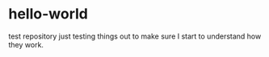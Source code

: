 # hello-world
test repository
just testing things out to make sure I start to understand how they work.
